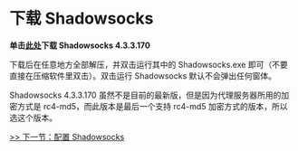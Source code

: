# 下载 Shadowsocks

**单击[此处](assets/Shadowsocks-4.3.3.170.zip)下载 Shadowsocks 4.3.3.170**

下载后在任意地方全部解压，并双击运行其中的 Shadowsocks.exe 即可（不要直接在压缩软件里双击）。双击运行 Shadowsocks 默认不会弹出任何窗体。

Shadowsocks 4.3.3.170 虽然不是目前的最新版，但是因为代理服务器所用的加密方式是 rc4-md5，而此版本是最后一个支持 rc4-md5 加密方式的版本，所以选这个版本。

[>> 下一节：配置 Shadowsocks](2.md)